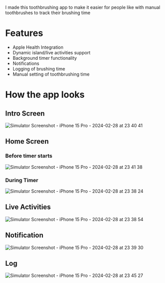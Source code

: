 
I made this toothbrushing app to make it easier for people like with manual toothbrushes to track their brushing time

# Features
- Apple Health Integration
- Dynamic island/live activities support
- Background timer functionality
- Notifications
- Logging of brushing time
- Manual setting of toothbrushing time


# How the app looks
## Intro Screen
![Simulator Screenshot - iPhone 15 Pro - 2024-02-28 at 23 40 41](https://github.com/avan36/ToothBrushing/assets/158532304/e3717da6-46e0-4f48-987b-1c23735f5a15)

## Home Screen
### Before timer starts
![Simulator Screenshot - iPhone 15 Pro - 2024-02-28 at 23 41 38](https://github.com/avan36/ToothBrushing/assets/158532304/d1408237-85da-4758-bc43-681de0d306d9)
### During Timer
![Simulator Screenshot - iPhone 15 Pro - 2024-02-28 at 23 38 24](https://github.com/avan36/ToothBrushing/assets/158532304/4f6e28f9-71b6-4249-b418-633f369f9ff5)


## Live Activities

![Simulator Screenshot - iPhone 15 Pro - 2024-02-28 at 23 38 54](https://github.com/avan36/ToothBrushing/assets/158532304/73a687a8-9d7d-48d2-be85-4bfcc553053a)

## Notification

![Simulator Screenshot - iPhone 15 Pro - 2024-02-28 at 23 39 30](https://github.com/avan36/ToothBrushing/assets/158532304/830e7414-4859-42a5-aa43-54306e518bde)

## Log

![Simulator Screenshot - iPhone 15 Pro - 2024-02-28 at 23 45 27](https://github.com/avan36/ToothBrushing/assets/158532304/3dcfbb1b-c964-45be-871c-1e9d9326848c)
